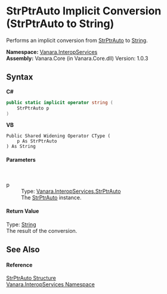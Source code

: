 # StrPtrAuto&nbsp;Implicit Conversion (StrPtrAuto to String)
 

Performs an implicit conversion from <a href="d1c625ba-88b0-bc01-fb99-e4c38b21098b">StrPtrAuto</a> to <a href="http://msdn2.microsoft.com/en-us/library/s1wwdcbf" target="_blank">String</a>.

**Namespace:**&nbsp;<a href="46913109-b3e0-3b59-6f7f-071f8aa90bf0">Vanara.InteropServices</a><br />**Assembly:**&nbsp;Vanara.Core (in Vanara.Core.dll) Version: 1.0.3

## Syntax

**C#**<br />
``` C#
public static implicit operator string (
	StrPtrAuto p
)
```

**VB**<br />
``` VB
Public Shared Widening Operator CType ( 
	p As StrPtrAuto
) As String
```


#### Parameters
&nbsp;<dl><dt>p</dt><dd>Type: <a href="d1c625ba-88b0-bc01-fb99-e4c38b21098b">Vanara.InteropServices.StrPtrAuto</a><br />The <a href="d1c625ba-88b0-bc01-fb99-e4c38b21098b">StrPtrAuto</a> instance.</dd></dl>

#### Return Value
Type: <a href="http://msdn2.microsoft.com/en-us/library/s1wwdcbf" target="_blank">String</a><br />The result of the conversion.

## See Also


#### Reference
<a href="d1c625ba-88b0-bc01-fb99-e4c38b21098b">StrPtrAuto Structure</a><br /><a href="46913109-b3e0-3b59-6f7f-071f8aa90bf0">Vanara.InteropServices Namespace</a><br />